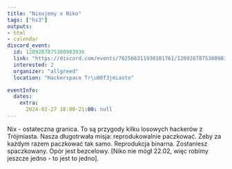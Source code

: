 ```yaml
---
title: "Nixujemy x Niko"
tags: ["hs3"]
outputs:
- html
- calendar
discord_event:
  id: 1209287875380903936
  link: "https://discord.com/events/762566311930101761/1209287875380903936"
  interested: 2
  organizer: "allgreed"
  location: "Hackerspace Tr\u00f3jmiasto"

eventInfo:
  dates:
    extra:
      2024-02-27 18:00-21:00: null
---
```

Nix - ostateczna granica. To są przygody kilku losowych hackerów z Trójmiasta. Nasza długotrwała misja: reprodukowalnie paczkować. Żeby za każdym razem paczkować tak samo. Reprodukcja binarna. Zostaniesz spaczkowany. Opór jest bezcelowy. [Niko nie mógł 22.02, więc robimy jeszcze jedno - to jest to jedno].
